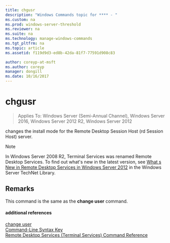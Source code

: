 ```yaml
---
title: chgusr
description: "Windows Commands topic for **** - "
ms.custom: na
ms.prod: windows-server-threshold
ms.reviewer: na
ms.suite: na
ms.technology: manage-windows-commands
ms.tgt_pltfrm: na
ms.topic: article
ms.assetid: f119d9d3-ed8b-42da-81f7-77591d908c83

author: coreyp-at-msft
ms.author: coreyp
manager: dongill
ms.date: 10/16/2017
---
```

# chgusr

>Applies To: Windows Server (Semi-Annual Channel), Windows Server 2016, Windows Server 2012 R2, Windows Server 2012

changes the install mode for the Remote Desktop Session Host (rd Session Host) server.  
> [!NOTE]
> In Windows Server 2008 R2, Terminal Services was renamed Remote Desktop Services. To find out what's new in the latest version, see [What s New in Remote Desktop Services in Windows Server 2012](https://technet.microsoft.com/library/hh831527) in the Windows Server TechNet Library.  
> ## Remarks  
> This command is the same as the **change user** command.  
> #### additional references  
> [change user](change-user.md)  
> [Command-Line Syntax Key](command-line-syntax-key.md)  
> [Remote Desktop Services &#40;Terminal Services&#41; Command Reference](remote-desktop-services-terminal-services-command-reference.md)  
